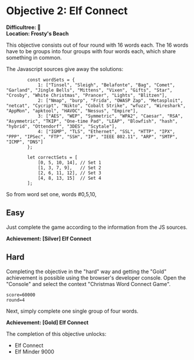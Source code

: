 # Objective 2: Elf Connect

**Difficultree: 🎄**  
**Location: Frosty's Beach**

This objective consists out of four round with 16 words each.
The 16 words have to be groups into four groups with four words each, which share something in common.

The Javascript sources give away the solutions:
```
        const wordSets = {
            1: ["Tinsel", "Sleigh", "Belafonte", "Bag", "Comet", "Garland", "Jingle Bells", "Mittens", "Vixen", "Gifts", "Star", "Crosby", "White Christmas", "Prancer", "Lights", "Blitzen"],
            2: ["Nmap", "burp", "Frida", "OWASP Zap", "Metasploit", "netcat", "Cycript", "Nikto", "Cobalt Strike", "wfuzz", "Wireshark", "AppMon", "apktool", "HAVOC", "Nessus", "Empire"],
            3: ["AES", "WEP", "Symmetric", "WPA2", "Caesar", "RSA", "Asymmetric", "TKIP", "One-time Pad", "LEAP", "Blowfish", "hash", "hybrid", "Ottendorf", "3DES", "Scytale"],
            4: ["IGMP", "TLS", "Ethernet", "SSL", "HTTP", "IPX", "PPP", "IPSec", "FTP", "SSH", "IP", "IEEE 802.11", "ARP", "SMTP", "ICMP", "DNS"]
        };

        let correctSets = [
            [0, 5, 10, 14], // Set 1
            [1, 3, 7, 9],   // Set 2
            [2, 6, 11, 12], // Set 3
            [4, 8, 13, 15]  // Set 4
        ];
```
So from word set one, words #0,5,10,

## Easy
Just complete the game according to the information from the JS sources.

**Achievement: [Silver] Elf Connect**

## Hard
Completing the objective in the "hard" way and getting the "Gold" achievement is possible using the browser's developer console.
Open the "Console" and select the context "Christmas Word Connect Game".
```
score=60000
round=4
```
Next, simply complete one single group of four words.

**Achievement: [Gold] Elf Connect**

The completion of this objective unlocks:
- Elf Connect
- Elf Minder 9000
<!--stackedit_data:
eyJoaXN0b3J5IjpbMTYzNDc4NjQ3NCwtNDM3MjkwMjUyXX0=
-->